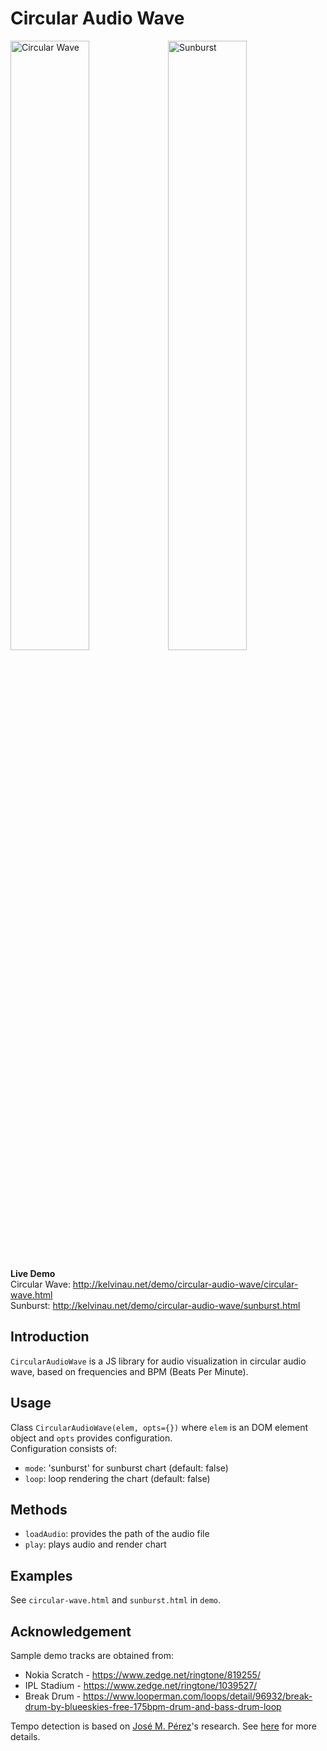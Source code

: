 # Circular Audio Wave
<img alt="Circular Wave" src="http://kelvinau.net/demo/circular-audio-wave/circular-wave.gif" width="50%"/><img alt="Sunburst" src="http://kelvinau.net/demo/circular-audio-wave/sunburst.gif" width="50%"/>

**Live Demo**  
Circular Wave: http://kelvinau.net/demo/circular-audio-wave/circular-wave.html  
Sunburst: http://kelvinau.net/demo/circular-audio-wave/sunburst.html

## Introduction
`CircularAudioWave` is a JS library for audio visualization in circular audio wave, based on frequencies and BPM (Beats Per Minute).

## Usage
Class `CircularAudioWave(elem, opts={})` where `elem` is an DOM element object and `opts` provides configuration.  
Configuration consists of:  
- `mode`: 'sunburst' for sunburst chart (default: false)
- `loop`: loop rendering the chart (default: false)

## Methods
- `loadAudio`: provides the path of the audio file
- `play`: plays audio and render chart

## Examples
See `circular-wave.html` and `sunburst.html` in `demo`.

## Acknowledgement
Sample demo tracks are obtained from:
- Nokia Scratch - https://www.zedge.net/ringtone/819255/
- IPL Stadium - https://www.zedge.net/ringtone/1039527/
- Break Drum - https://www.looperman.com/loops/detail/96932/break-drum-by-blueeskies-free-175bpm-drum-and-bass-drum-loop

Tempo detection is based on [José M. Pérez](https://jmperezperez.com/)'s research. See [here](https://jmperezperez.com/bpm-detection-javascript/) for more details.
